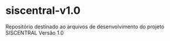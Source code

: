 # siscentral-v1.0
Repositório destinado ao arquivos de desenvolvimento do projeto SISCENTRAL Versão 1.0
